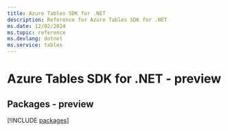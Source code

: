 ```yaml
---
title: Azure Tables SDK for .NET
description: Reference for Azure Tables SDK for .NET
ms.date: 12/02/2024
ms.topic: reference
ms.devlang: dotnet
ms.service: tables
---
```

# Azure Tables SDK for .NET - preview
## Packages - preview
[!INCLUDE [packages](tables-index.md)]